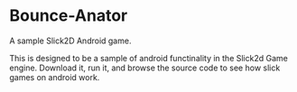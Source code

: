 Bounce-Anator
=============

A sample Slick2D Android game.


This is designed to be a sample of android functinality in the Slick2d Game engine.  Download it, run it, and browse the source code to see how slick games on android work.
